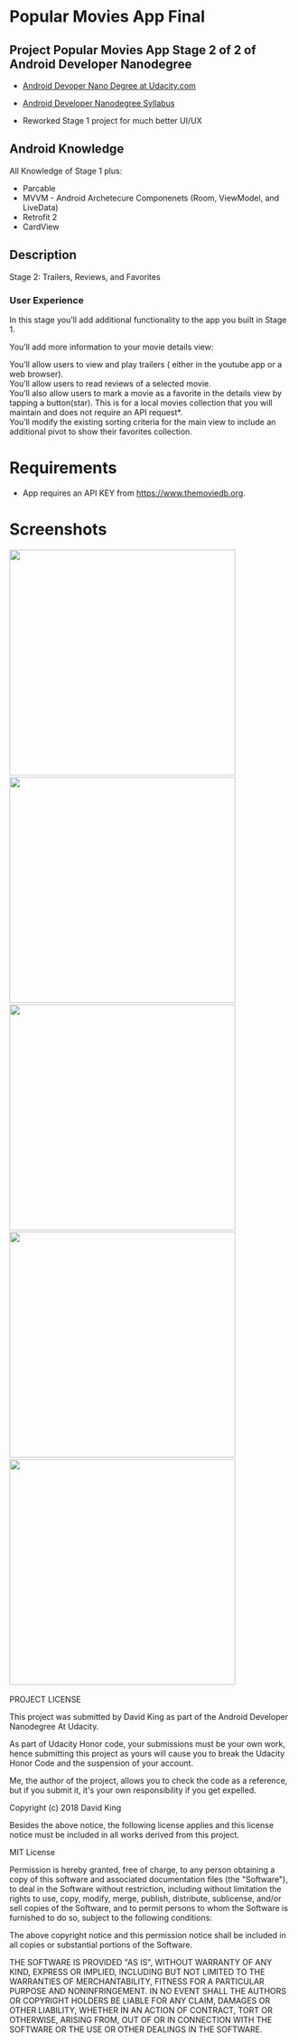 # Popular Movies App Final

## Project **Popular Movies App Stage 2 of 2** of Android Developer Nanodegree

- [Android Devoper Nano Degree at Udacity.com](https://www.udacity.com/course/android-developer-nanodegree-by-google--nd801)
- [Android Developer Nanodegree
Syllabus](https://docs.google.com/document/d/1ZlN1fUsCSKuInLECcJkslIqvpKlP7jWL2TP9m6UiA6I/pub?embedded=true#h.7sxo8jefdfll)

- Reworked Stage 1 project for much better UI/UX

## Android Knowledge

All Knowledge of Stage 1 plus:

- Parcable
- MVVM - Android Archetecure Componenets (Room, ViewModel, and LiveData)
- Retrofit 2
- CardView

## Description
Stage 2: Trailers, Reviews, and Favorites
  
### User Experience  
In this stage you’ll add additional functionality to the app you built in Stage 1.  
  
You’ll add more information to your movie details view:  
  
You’ll allow users to view and play trailers ( either in the youtube app or a web browser).  
You’ll allow users to read reviews of a selected movie.  
You’ll also allow users to mark a movie as a favorite in the details view by tapping a button(star). This is for a local movies collection that you will maintain and does not require an API request*.  
You’ll modify the existing sorting criteria for the main view to include an additional pivot to show their favorites collection. 

# Requirements
- App requires an API KEY from https://www.themoviedb.org.

# Screenshots
<img src="https://github.com/swdevdave/PopularMoviesAppFinal/blob/master/SS1.png" height="400"/>&nbsp;&nbsp;&nbsp;
<img src="https://github.com/swdevdave/PopularMoviesAppFinal/blob/master/SS2.png" height="400"/>&nbsp;&nbsp;&nbsp;
<img src="https://github.com/swdevdave/PopularMoviesAppFinal/blob/master/SS3.png" height="400"/>&nbsp;&nbsp;&nbsp;
<img src="https://github.com/swdevdave/PopularMoviesAppFinal/blob/master/SS4.png" height="400"/>&nbsp;&nbsp;&nbsp;
<img src="https://github.com/swdevdave/PopularMoviesAppFinal/blob/master/SS5.png" height="400"/>&nbsp;&nbsp;&nbsp;

PROJECT LICENSE

This project was submitted by David King as part of the Android Developer Nanodegree At Udacity.

As part of Udacity Honor code, your submissions must be your own work, hence
submitting this project as yours will cause you to break the Udacity Honor Code
and the suspension of your account.

Me, the author of the project, allows you to check the code as a reference, but if
you submit it, it's your own responsibility if you get expelled.

Copyright (c) 2018 David King

Besides the above notice, the following license applies and this license notice
must be included in all works derived from this project.

MIT License

Permission is hereby granted, free of charge, to any person obtaining a copy
of this software and associated documentation files (the "Software"), to deal
in the Software without restriction, including without limitation the rights
to use, copy, modify, merge, publish, distribute, sublicense, and/or sell
copies of the Software, and to permit persons to whom the Software is
furnished to do so, subject to the following conditions:

The above copyright notice and this permission notice shall be included in all
copies or substantial portions of the Software.

THE SOFTWARE IS PROVIDED "AS IS", WITHOUT WARRANTY OF ANY KIND, EXPRESS OR
IMPLIED, INCLUDING BUT NOT LIMITED TO THE WARRANTIES OF MERCHANTABILITY,
FITNESS FOR A PARTICULAR PURPOSE AND NONINFRINGEMENT. IN NO EVENT SHALL THE
AUTHORS OR COPYRIGHT HOLDERS BE LIABLE FOR ANY CLAIM, DAMAGES OR OTHER
LIABILITY, WHETHER IN AN ACTION OF CONTRACT, TORT OR OTHERWISE, ARISING FROM,
OUT OF OR IN CONNECTION WITH THE SOFTWARE OR THE USE OR OTHER DEALINGS IN THE
SOFTWARE.
